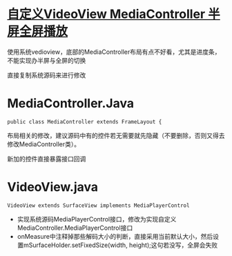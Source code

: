 # [自定义VideoView MediaController 半屏全屏播放](http://blog.csdn.net/daitu_liang/article/details/51312523) #

使用系统vedioview，底部的MediaController布局有点不好看，尤其是进度条，不能实现办半屏与全屏的切换

直接复制系统源码来进行修改

# MediaController.Java #

	public class MediaController extends FrameLayout {

布局相关的修改，建议源码中有的控件若无需要就先隐藏（不要删除，否则又得去修改MediaController类）。

新加的控件直接暴露接口回调

# VideoView.java #

	VideoView extends SurfaceView implements MediaPlayerControl

- 实现系统源码MediaPlayerControl接口，修改为实现自定义MediaController.MediaPlayerControl接口
- onMeasure中注释掉那些解码大小的判断，直接采用当前默认大小，然后设置mSurfaceHolder.setFixedSize(width, height);这句若没写，全屏会失败
